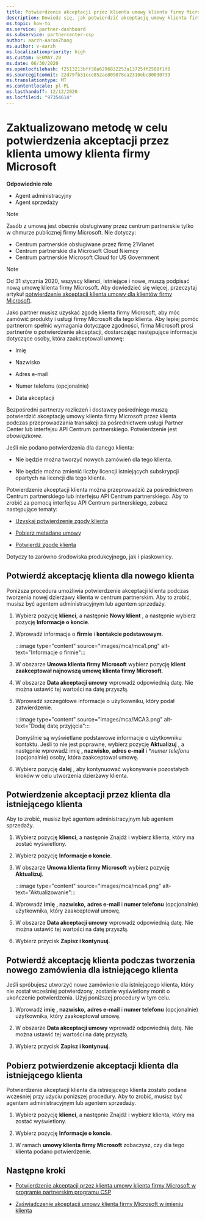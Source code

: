 ```yaml
---
title: Potwierdzenie akceptacji przez klienta umowy klienta firmy Microsoft
description: Dowiedz się, jak potwierdzić akceptację umowy klienta firmy Microsoft przez klienta. Może to być konieczne, aby zamówić produkty i usługi firmy Microsoft dla klientów.
ms.topic: how-to
ms.service: partner-dashboard
ms.subservice: partnercenter-csp
author: aarzh-AaronZhang
ms.author: v-aarzh
ms.localizationpriority: high
ms.custom: SEOMAY.20
ms.date: 06/30/2020
ms.openlocfilehash: f2513213bff38a6296832253a13725ff2508f1f8
ms.sourcegitcommit: 22d79fb31cce852ae809078ea2310ebc80030739
ms.translationtype: MT
ms.contentlocale: pl-PL
ms.lasthandoff: 12/12/2020
ms.locfileid: "97354614"
---
```

# <a name="updated-method-to-confirm-customer-acceptance-of-the-microsoft-customer-agreement"></a>Zaktualizowano metodę w celu potwierdzenia akceptacji przez klienta umowy klienta firmy Microsoft


**Odpowiednie role**

- Agent administracyjny
- Agent sprzedaży

> [!NOTE]
> Zasób z umową jest obecnie obsługiwany przez centrum partnerskie tylko w chmurze publicznej firmy Microsoft. Nie dotyczy:
> * Centrum partnerskie obsługiwane przez firmę 21Vianet
> * Centrum partnerskie dla Microsoft Cloud Niemcy
> * Centrum partnerskie Microsoft Cloud for US Government

>[!NOTE]
>Od 31 stycznia 2020, wszyscy klienci, istniejące i nowe, muszą podpisać nową umowę klienta firmy Microsoft. Aby dowiedzieć się więcej, przeczytaj artykuł [potwierdzenie akceptacji klienta umowy dla klientów firmy Microsoft](confirm-customer-agreement.md).

Jako partner musisz uzyskać zgodę klienta firmy Microsoft, aby móc zamówić produkty i usługi firmy Microsoft dla tego klienta. Aby lepiej pomóc partnerom spełnić wymagania dotyczące zgodności, firma Microsoft prosi partnerów o potwierdzenie akceptacji, dostarczając następujące informacje dotyczące osoby, która zaakceptowali umowę:

- Imię

- Nazwisko

- Adres e-mail

- Numer telefonu (opcjonalnie)

- Data akceptacji

Bezpośredni partnerzy rozliczeń i dostawcy pośredniego muszą potwierdzić akceptację umowy klienta firmy Microsoft przez klienta podczas przeprowadzania transakcji za pośrednictwem usługi Partner Center lub interfejsu API Centrum partnerskiego. Potwierdzenie jest *obowiązkowe*.

Jeśli nie podano potwierdzenia dla danego klienta:

- Nie będzie można tworzyć nowych zamówień dla tego klienta.

- Nie będzie można zmienić liczby licencji istniejących subskrypcji opartych na licencji dla tego klienta.

Potwierdzenie akceptacji klienta można przeprowadzić za pośrednictwem Centrum partnerskiego lub interfejsu API Centrum partnerskiego. Aby to zrobić za pomocą interfejsu API Centrum partnerskiego, zobacz następujące tematy:

- [Uzyskaj potwierdzenie zgody klienta](/partner-center/develop/get-confirmation-of-customer-consent)

- [Pobierz metadane umowy](/partner-center/develop/get-agreement-metadata)

- [Potwierdź zgodę klienta](/partner-center/develop/confirm-customer-consent)

Dotyczy to zarówno środowiska produkcyjnego, jak i piaskownicy.

## <a name="confirm-customer-acceptance-for-a-new-customer"></a>Potwierdź akceptację klienta dla nowego klienta

Poniższa procedura umożliwia potwierdzenie akceptacji klienta podczas tworzenia nowej dzierżawy klienta w centrum partnerskim. Aby to zrobić, musisz być agentem administracyjnym lub agentem sprzedaży.

1. Wybierz pozycję **klienci**, a następnie **Nowy klient** , a następnie wybierz pozycję **Informacje o koncie**.

2. Wprowadź informacje o **firmie** i **kontakcie podstawowym**.

   :::image type="content" source="images/mca/mca1.png" alt-text="Informacje o firmie":::

3. W obszarze **Umowa klienta firmy Microsoft** wybierz pozycję **klient zaakceptował najnowszą umowę klienta firmy Microsoft**.

4. W obszarze **Data akceptacji umowy** wprowadź odpowiednią datę. Nie można ustawić tej wartości na datę przyszłą.

5. Wprowadź szczegółowe informacje o użytkowniku, który podał zatwierdzenie.

   :::image type="content" source="images/mca/MCA3.png" alt-text="Dodaj datę przyjęcia":::

   Domyślnie są wyświetlane podstawowe informacje o użytkowniku kontaktu. Jeśli to nie jest poprawne, wybierz pozycję **Aktualizuj** , a następnie wprowadź imię **, nazwisko**, **adres e-mail** i **numer telefonu* (opcjonalnie) osoby, która zaakceptował umowę.

6. Wybierz pozycję **dalej** , aby kontynuować wykonywanie pozostałych kroków w celu utworzenia dzierżawy klienta.

## <a name="confirm-customer-acceptance-for-an-existing-customer"></a>Potwierdzenie akceptacji przez klienta dla istniejącego klienta

Aby to zrobić, musisz być agentem administracyjnym lub agentem sprzedaży.

1. Wybierz pozycję **klienci**, a następnie Znajdź i wybierz klienta, który ma zostać wyświetlony.

2. Wybierz pozycję **Informacje o koncie**.

3. W obszarze **Umowa klienta firmy Microsoft** wybierz pozycję **Aktualizuj**.

   :::image type="content" source="images/mca/mca4.png" alt-text="Aktualizowanie":::

4. Wprowadź **imię** **, nazwisko,** **adres e-mail** i **numer telefonu** (opcjonalnie) użytkownika, który zaakceptował umowę.

5. W obszarze **Data akceptacji umowy** wprowadź odpowiednią datę. Nie można ustawić tej wartości na datę przyszłą.

6. Wybierz przycisk **Zapisz i kontynuuj**.

## <a name="confirm-customer-acceptance-while-creating-new-order-for-an-existing-customer"></a>Potwierdź akceptację klienta podczas tworzenia nowego zamówienia dla istniejącego klienta

Jeśli spróbujesz utworzyć nowe zamówienie dla istniejącego klienta, który nie został wcześniej potwierdzony, zostanie wyświetlony monit o ukończenie potwierdzenia. Użyj poniższej procedury w tym celu.

1. Wprowadź **imię** **, nazwisko,** **adres e-mail** i **numer telefonu** (opcjonalnie) użytkownika, który zaakceptował umowę.

2. W obszarze **Data akceptacji umowy** wprowadź odpowiednią datę. Nie można ustawić tej wartości na datę przyszłą.

3. Wybierz przycisk **Zapisz i kontynuuj**.

## <a name="retrieve-confirmation-of-customer-acceptance-for-an-existing-customer"></a>Pobierz potwierdzenie akceptacji klienta dla istniejącego klienta

Potwierdzenie akceptacji klienta dla istniejącego klienta zostało podane wcześniej przy użyciu poniższej procedury. Aby to zrobić, musisz być agentem administracyjnym lub agentem sprzedaży.

1. Wybierz pozycję **klienci**, a następnie Znajdź i wybierz klienta, który ma zostać wyświetlony.

2. Wybierz pozycję **Informacje o koncie**.

3. W ramach **umowy klienta firmy Microsoft** zobaczysz, czy dla tego klienta podano potwierdzenie.

## <a name="next-steps"></a>Następne kroki

- [Potwierdzenie akceptacji przez klienta umowy klienta firmy Microsoft w programie partnerskim programu CSP](confirm-customer-agreement.md)

- [Zaświadczenie akceptacji umowy klienta firmy Microsoft w imieniu klienta](attest-acceptance-customer-agreement.md)